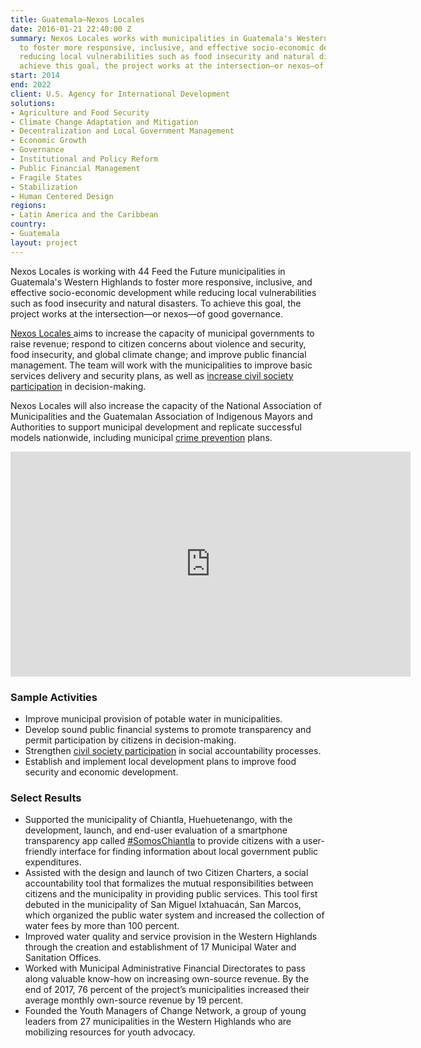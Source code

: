 ```yaml
---
title: Guatemala—Nexos Locales
date: 2016-01-21 22:40:00 Z
summary: Nexos Locales works with municipalities in Guatemala's Western Highlands
  to foster more responsive, inclusive, and effective socio-economic development while
  reducing local vulnerabilities such as food insecurity and natural disasters. To
  achieve this goal, the project works at the intersection—or nexos—of good governance.
start: 2014
end: 2022
client: U.S. Agency for International Development
solutions:
- Agriculture and Food Security
- Climate Change Adaptation and Mitigation
- Decentralization and Local Government Management
- Economic Growth
- Governance
- Institutional and Policy Reform
- Public Financial Management
- Fragile States
- Stabilization
- Human Centered Design
regions:
- Latin America and the Caribbean
country:
- Guatemala
layout: project
---
```


Nexos Locales is working with 44 Feed the Future municipalities in Guatemala's Western Highlands to foster more responsive, inclusive, and effective socio-economic development while reducing local vulnerabilities such as food insecurity and natural disasters. To achieve this goal, the project works at the intersection—or nexos—of good governance.

[Nexos Locales ](http://www.nexoslocales.com/)aims to increase the capacity of municipal governments to raise revenue; respond to citizen concerns about violence and security, food insecurity, and global climate change; and improve public financial management. The team will work with the municipalities to improve basic services delivery and security plans, as well as [increase civil society participation](http://dai-global-developments.com/articles/mitigating-instability-in-central-america/?utm_source=daidotcom) in decision-making.

Nexos Locales will also increase the capacity of the National Association of Municipalities and the Guatemalan Association of Indigenous Mayors and Authorities to support municipal development and replicate successful models nationwide, including municipal [crime prevention](https://medium.com/usaid-2030/providing-hope-for-a-violence-free-future-609ead1771ad) plans.

<iframe src="https://player.vimeo.com/video/252925588" width="640" height="360" frameborder="0" webkitallowfullscreen mozallowfullscreen allowfullscreen></iframe>

###  Sample Activities

* Improve municipal provision of potable water in municipalities.
* Develop sound public financial systems to promote transparency and permit participation by citizens in decision-making.
* Strengthen [civil society participation](https://dai-global-digital.com/dai-launches-human-centered-design-whitepaper.html) in social accountability processes.
* Establish and implement local development plans to improve food security and economic development.

###  Select Results

* Supported the municipality of Chiantla, Huehuetenango, with the development, launch, and end-user evaluation of a smartphone transparency app called [#SomosChiantla](https://dai-global-digital.com/governance-app-guatemala.html) to provide citizens with a user-friendly interface for finding information about local government public expenditures.
* Assisted with the design and launch of two Citizen Charters, a social accountability tool that formalizes the mutual responsibilities between citizens and the municipality in providing public services. This tool first debuted in the municipality of San Miguel Ixtahuacán, San Marcos, which organized the public water system and increased the collection of water fees by more than 100 percent.  
* Improved water quality and service provision in the Western Highlands through the creation and establishment of 17 Municipal Water and Sanitation Offices.  
* Worked with Municipal Administrative Financial Directorates to pass along valuable know-how on increasing own-source revenue. By the end of 2017, 76 percent of the project’s municipalities increased their average monthly own-source revenue by 19 percent. 
* Founded the Youth Managers of Change Network, a group of young leaders from 27 municipalities in the Western Highlands who are mobilizing resources for youth advocacy.   